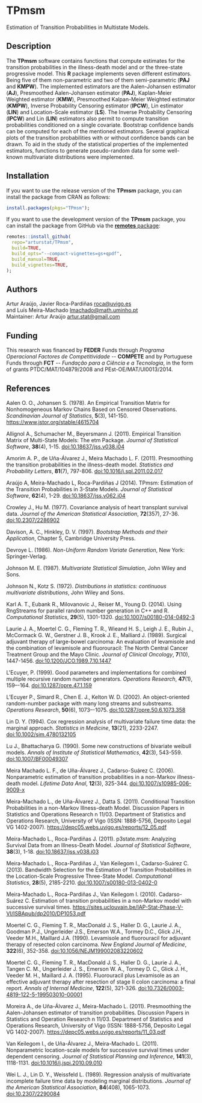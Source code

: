 # TPmsm
Estimation of Transition Probabilities in Multistate Models.

## Description
The **TPmsm** software contains functions that compute estimates for the transition probabilities in the illness-death model and or the three-state progressive model. This **R** package implements seven different estimators. Being five of them non-parametric and two of them semi-parametric (**PAJ** and **KMPW**). The implemented estimators are the Aalen-Johansen estimator (**AJ**), Presmoothed Aalen-Johansen estimator (**PAJ**), Kaplan-Meier Weighted estimator (**KMW**), Presmoothed Kalpan-Meier Weighted estimator (**KMPW**), Inverse Probability Censoring estimator (**IPCW**), Lin estimator (**LIN**) and Location-Scale estimator (**LS**). The Inverse Probability Censoring (**IPCW**) and Lin (**LIN**) estimators also permit to compute transition probabilities conditioned on a single covariate. Bootstrap confidence bands can be computed for each of the mentioned estimators. Several graphical plots of the transition probabilities with or without confidence bands can be drawn. To aid in the study of the statistical properties of the implemented estimators, functions to generate pseudo-random data for some well-known multivariate distributions were implemented.

## Installation
If you want to use the release version of the **TPmsm** package, you can install the package from CRAN as follows:
```r
install.packages(pkgs="TPmsm");
```
If you want to use the development version of the **TPmsm** package, you can install the package from GitHub via the [**remotes** package](https://remotes.r-lib.org):
```r
remotes::install_github(
  repo="arturstat/TPmsm",
  build=TRUE,
  build_opts="--compact-vignettes=gs+qpdf",
  build_manual=TRUE,
  build_vignettes=TRUE,
);
```

## Authors
Artur Araújo, Javier Roca-Pardiñas <roca@uvigo.es> \
and Luís Meira-Machado <lmachado@math.uminho.pt> \
Maintainer: Artur Araújo <artur.stat@gmail.com>

## Funding
This research was financed by **FEDER** Funds through *Programa Operacional Factores de Competitividade* -- **COMPETE** and by Portuguese Funds through **FCT** -- *Fundação para a Ciência e a Tecnologia*, in the form of grants PTDC/MAT/104879/2008 and PEst-OE/MAT/UI0013/2014.

## References
Aalen O. O., Johansen S. (1978). An Empirical Transition Matrix for Nonhomogeneous Markov Chains Based on Censored Observations. *Scandinavian Journal of Statistics*, **5**(3), 141-150. <https://www.jstor.org/stable/4615704>

Allignol A., Schumacher M., Beyersmann J. (2011). Empirical Transition Matrix of Multi-State Models: The etm Package. *Journal of Statistical Software*, **38**(4), 1-15. [doi:10.18637/jss.v038.i04](https://doi.org/10.18637/jss.v038.i04)

Amorim A. P., de Uña-Álvarez J., Meira Machado L. F. (2011). Presmoothing the transition probabilities in the illness-death model. *Statistics and Probability Letters*, **81**(7), 797-806. [doi:10.1016/j.spl.2011.02.017](https://doi.org/10.1016/j.spl.2011.02.017)

Araújo A, Meira-Machado L, Roca-Pardiñas J (2014). TPmsm: Estimation of the Transition Probabilities in
3-State Models. *Journal of Statistical Software*, **62**(4), 1-29. [doi:10.18637/jss.v062.i04](https://doi.org/10.18637/jss.v062.i04)

Crowley J., Hu M. (1977). Covariance analysis of heart transplant survival data. *Journal of the American Statistical Association*, **72**(357), 27-36. [doi:10.2307/2286902](https://doi.org/10.2307/2286902)

Davison, A. C., Hinkley, D. V. (1997). *Bootstrap Methods and their Application*, Chapter 5, Cambridge University Press.

Devroye L. (1986). *Non-Uniform Random Variate Generation*, New York: Springer-Verlag.

Johnson M. E. (1987). *Multivariate Statistical Simulation*, John Wiley and Sons.

Johnson N., Kotz S. (1972). *Distributions in statistics: continuous multivariate distributions*, John Wiley and Sons.

Karl A. T., Eubank R., Milovanovic J., Reiser M., Young D. (2014). Using RngStreams for parallel random number generation in C++ and R. *Computational Statistics*, **29**(5), 1301-1320. [doi:10.1007/s00180-014-0492-3](https://doi.org/10.1007/s00180-014-0492-3)

Laurie J. A., Moertel C. G., Fleming T. R., Wieand H. S., Leigh J. E., Rubin J., McCormack G. W., Gerstner J. B., Krook J. E., Malliard J. (1989). Surgical adjuvant therapy of large-bowel carcinoma: An evaluation of levamisole and the combination of levamisole and fluorouracil: The North Central Cancer Treatment Group and the Mayo Clinic. *Journal of Clinical Oncology*, **7**(10), 1447-1456. [doi:10.1200/JCO.1989.7.10.1447](https://doi.org/10.1200/JCO.1989.7.10.1447)

L'Ecuyer, P. (1999). Good parameters and implementations for combined multiple recursive random number generators. *Operations Research*, **47**(1), 159–-164. [doi:10.1287/opre.47.1.159](https://doi.org/10.1287/opre.47.1.159)

L’Ecuyer P., Simard R., Chen E. J., Kelton W. D. (2002). An object-oriented random-number package with many long streams and substreams. *Operations Research*, **50**(6), 1073–-1075. [doi:10.1287/opre.50.6.1073.358](https://doi.org/10.1287/opre.50.6.1073.358)

Lin D. Y. (1994). Cox regression analysis of multivariate failure time data: the marginal approach. *Statistics in Medicine*, **13**(21), 2233-2247. [doi:10.1002/sim.4780132105](https://doi.org/10.1002/sim.4780132105)

Lu J., Bhattacharya G. (1990). Some new constructions of bivariate weibull models. *Annals of Institute of Statistical Mathematics*, **42**(3), 543-559. [doi:10.1007/BF00049307](https://doi.org/10.1007/BF00049307)

Meira Machado L. F., de Uña-Álvarez J., Cadarso-Suárez C. (2006). Nonparametric estimation of transition probabilities in a non-Markov illness-death model. *Lifetime Data Anal*, **12**(3), 325-344. [doi:10.1007/s10985-006-9009-x](https://doi.org/10.1007/s10985-006-9009-x)

Meira-Machado L., de Uña-Álvarez J., Datta S. (2011). Conditional Transition Probabilities in a non-Markov Illness-death Model. Discussion Papers in Statistics and Operations Research n 11/03. Department of Statistics and Operations Research, University of Vigo (ISSN: 1888-5756, Deposito Legal VG 1402-2007). <https://depc05.webs.uvigo.es/reports/12_05.pdf>

Meira-Machado L., Roca-Pardiñas J. (2011). p3state.msm: Analyzing Survival Data from an Illness-Death Model. *Journal of Statistical Software*, **38**(3), 1-18. [doi:10.18637/jss.v038.i03](https://doi.org/10.18637/jss.v038.i03)

Meira-Machado L., Roca-Pardiñas J., Van Keilegom I., Cadarso-Suárez C. (2013). Bandwidth Selection for the Estimation of Transition Probabilities in the Location-Scale Progressive Three-State Model. *Computational Statistics*, **28**(5), 2185-2210. [doi:10.1007/s00180-013-0402-0](https://doi.org/10.1007/s00180-013-0402-0)

Meira-Machado L., Roca-Pardiñas J., Van Keilegom I. (2010). Cadarso-Suárez C. Estimation of transition probabilities in a non-Markov model with successive survival times. <https://sites.uclouvain.be/IAP-Stat-Phase-V-VI/ISBApub/dp2010/DP1053.pdf>

Moertel C. G., Fleming T. R., MacDonald J. S., Haller D. G., Laurie J. A., Goodman P.J., Ungerleider J.S., Emerson W.A., Tormey D.C., Glick J.H., Veeder M.H., Maillard J.A. (1990). Levamisole and fluorouracil for adjuvant therapy of resected colon carcinoma. *New England Journal of Medicine*, **322**(6), 352-358. [doi:10.1056/NEJM199002083220602](https://doi.org/10.1056/NEJM199002083220602)

Moertel C. G., Fleming T. R., MacDonald J. S., Haller D. G., Laurie J. A., Tangen C. M., Ungerleider J. S., Emerson W. A., Tormey D. C., Glick J. H., Veeder M. H., Maillard J. A. (1995). Fluorouracil plus Levamisole as an effective adjuvant therapy after resection of stage II colon carcinoma: a final report. *Annals of Internal Medicine*, **122**(5), 321-326. [doi:10.7326/0003-4819-122-5-199503010-00001](https://doi.org/10.7326/0003-4819-122-5-199503010-00001)

Moreira A., de Uña-Álvarez J., Meira-Machado L. (2011). Presmoothing the Aalen-Johansen estimator of transition probabilities. Discussion Papers in Statistics and Operation Research n 11/03. Department of Statistics and Operations Research, University of Vigo (ISSN: 1888-5756, Deposito Legal VG 1402-2007). <https://depc05.webs.uvigo.es/reports/11_03.pdf>

Van Keilegom I., de Uña-Álvarez J., Meira-Machado L. (2011). Nonparametric location-scale models for successive survival times under dependent censoring. *Journal of Statistical Planning and Inference*, **141**(3), 1118-1131. [doi:10.1016/j.jspi.2010.09.010](https://doi.org/10.1016/j.jspi.2010.09.010)

Wei L. J., Lin D. Y., Weissfeld L. (1989). Regression analysis of multivariate incomplete failure time data by modeling marginal distributions. *Journal of the American Statistical Association*, **84**(408), 1065-1073. [doi:10.2307/2290084](https://doi.org/10.2307/2290084)

